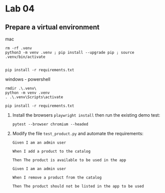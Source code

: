 # Lab 04


## Prepare a virtual environment

mac
```shell
rm -rf .venv
python3 -m venv .venv ; pip install --upgrade pip ; source .venv/bin/activate


pip install -r requirements.txt

```

windows - powershell
```shell
rmdir .\.venv\
python -m venv .venv
. .\.venv\Scripts\activate

pip install -r requirements.txt

```


1. Install the browsers  `playwright install` then run the existing demo test:
    ```
    pytest --browser chromium --headed
    ```

1. Modify the file `test_product.py` and automate the requirements:

    ```
    Given I am an admin user​

    When I add a product to the catalog​

    Then The product is available to be used in the app
    ```

    ```
    Given I am an admin user​

    When I remove a product from the catalog​

    Then The product should not be listed in the app to be used
    ```
